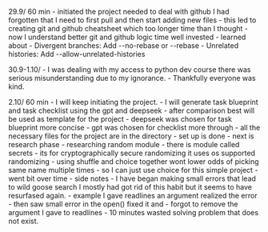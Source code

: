 29.9/ 60 min
    - initiated the project needed to deal with github I had forgotten that I need to first pull and then start adding new files 
      - this led to creating git and github cheatsheet which too longer time than I thought
        - now I understand better git and github logic time well invested 
        - learned about
          - Divergent branches: Add --no-rebase or --rebase
          - Unrelated histories: Add --allow-unrelated-histories


30.9-1.10/ 
    - I was dealing with my access to python dev course there was serious misunderstanding due to my ignorance.
      - Thankfully everyone was kind.

2.10/ 60 min
    - I will keep initiating the project.
      - I will generate task blueprint and task checklist using the gpt and deepseek
        -  after comparison best will be used as template for the project
            -  deepseek was chosen for task blueprint more concise
            -  gpt was chosen for checklist more through
      -  all the necessary files for the project are in the directory
      - set up is done
    - next is research phase
      - researching random module 
        - there is module called secrets 
          - its for cryptographically secure randomizing it uses os supported randomizing
        - using shuffle and choice together wont lower odds of picking same name multiple times 
          - so I can just use choice for this simple project
    - went bit over time 
      - side notes 
        - I have began making small errors that lead to wild goose search I mostly had got rid of this habit but it seems to have resurfased again.
        - example I gave readlines an argument realized the error 
        - then saw small error in the open() fixed it and 
        - forgot to remove the argument I gave to readlines
        - 10 minutes wasted solving problem that does not exist.